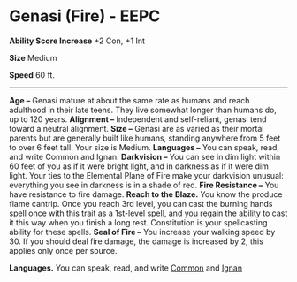 Genasi (Fire) - EEPC
====================

**Ability Score Increase** +2 Con, +1 Int

**Size** Medium

**Speed** 60 ft.

* * *

**Age –** Genasi mature at about the same rate as humans and reach adulthood in their late teens. They live somewhat longer than humans do, up to 120 years.  **Alignment –** Independent and self-reliant, genasi tend toward a neutral alignment.  **Size –** Genasi are as varied as their mortal parents but are generally built like humans, standing anywhere from 5 feet to over 6 feet tall. Your size is Medium.  **Languages –** You can speak, read, and write Common and Ignan.  **Darkvision –** You can see in dim light within 60 feet of you as if it were bright light, and in darkness as if it were dim light. Your ties to the Elemental Plane of Fire make your darkvision unusual: everything you see in darkness is in a shade of red.  **Fire Resistance –** You have resistance to fire damage.  **Reach to the Blaze.** You know the produce flame cantrip. Once you reach 3rd level, you can cast the burning hands spell once with this trait as a 1st-level spell, and you regain the ability to cast it this way when you finish a long rest. Constitution is your spellcasting ability for these spells.  **Seal of Fire –** You increase your walking speed by 30. If you should deal fire damage, the damage is increased by 2, this applies only once per source.

**Languages.** You can speak, read, and write [Common](/w/Ecaros-xohoo/a/common-article) and [Ignan](/w/Ecaros-xohoo/a/ignan-article)
